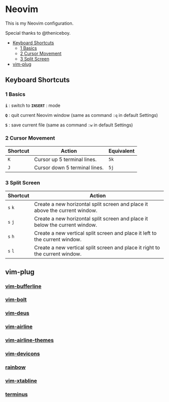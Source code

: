 # Neovim
This is my Neovim configuration.

Special thanks to @theniceboy.
* [Keyboard Shortcuts](#keyboard-shortcuts)
	- [1 Basics](#1-basics)
	- [2 Cursor Movement](#2-cursor-movement)
	- [3 Split Screen](#3-split-screen)
* [vim-plug](#vim-plug)
## Keyboard Shortcuts
### 1 Basics
**`i`** : switch to **`INSERT`** : mode

**`Q`** : quit current Neovim window (same as command `:q` in default Settings)

**`S`** : save current file (same as command `:w` in default Settings)

### 2 Cursor Movement
| Shortcut  | Action                         | Equivalent  |
|-----------|--------------------------------|-------------|
| `K`       | Cursor up 5 terminal lines.    | `5k`        |
| `J`       | Cursor down 5 terminal lines.  | `5j`        |

### 3 Split Screen
| Shortcut  | Action                                                                        |
|-----------|-------------------------------------------------------------------------------|
| `s` `k`   | Create a new horizontal split screen and place it above the current window.   |
| `s` `j`   | Create a new horizontal split screen and place it below the current window.   |
| `s` `h`   | Create a new vertical split screen and place it left to the current window.   |
| `s` `l`   | Create a new vertical split screen and place it right to the current window.  |
## vim-plug
### [vim-bufferline](https://github.com/bling/vim-bufferline)
### [vim-bolt](https://github.com/bpietravalle/vim-bolt)
### [vim-deus](https://github.com/ajmwagar/vim-deus)
### [vim-airline](https://github.com/vim-airline/vim-airline)
### [vim-airline-themes](https://github.com/vim-airline/vim-airline-themes)
### [vim-devicons](https://github.com/ryanoasis/vim-devicons)
### [rainbow](https://github.com/luochen1990/rainbow)
### [vim-xtabline](https://github.com/mg979/vim-xtabline)
### [terminus](https://github.com/wincent/terminus)
